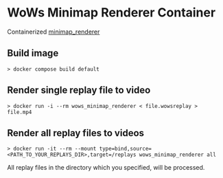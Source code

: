 # WoWs Minimap Renderer Container

Containerized [minimap_renderer](https://github.com/WoWs-Builder-Team/minimap_renderer)

## Build image

```shell
> docker compose build default
```

## Render single replay file to video

```shell
> docker run -i --rm wows_minimap_renderer < file.wowsreplay > file.mp4
```

## Render all replay files to videos

```shell
> docker run -it --rm --mount type=bind,source=<PATH_TO_YOUR_REPLAYS_DIR>,target=/replays wows_minimap_renderer all
```

All replay files in the directory which you specified, will be processed.
